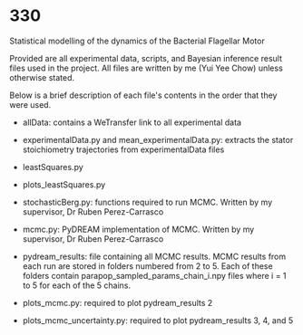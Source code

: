 # 330
Statistical modelling of the dynamics of the Bacterial Flagellar Motor

Provided are all experimental data, scripts, and Bayesian inference result files used in the project. All files are written by me (Yui Yee Chow) unless otherwise stated.

Below is a brief description of each file's contents in the order that they were used.

- allData: contains a WeTransfer link to all experimental data

- experimentalData.py and mean_experimentalData.py: extracts the stator stoichiometry trajectories from experimentalData files

- leastSquares.py

- plots_leastSquares.py

- stochasticBerg.py: functions required to run MCMC. Written by my supervisor, Dr Ruben Perez-Carrasco

- mcmc.py: PyDREAM implementation of MCMC. Written by my supervisor, Dr Ruben Perez-Carrasco

- pydream_results: file containing all MCMC results. MCMC results from each run are stored in folders numbered from 2 to 5. Each of these folders contain parapop_sampled_params_chain_i.npy files where i = 1 to 5 for each of the 5 chains.

- plots_mcmc.py: required to plot pydream_results 2

- plots_mcmc_uncertainty.py: required to plot pydream_results 3, 4, and 5
